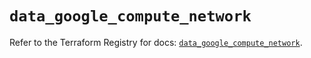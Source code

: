 # `data_google_compute_network`

Refer to the Terraform Registry for docs: [`data_google_compute_network`](https://registry.terraform.io/providers/hashicorp/google/6.8.0/docs/data-sources/compute_network).
